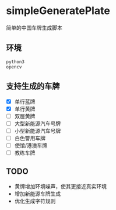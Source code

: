 # simpleGeneratePlate
简单的中国车牌生成脚本


## 环境
```
python3 
opencv
```

## 支持生成的车牌
- [x] 单行蓝牌
- [x] 单行黄牌
- [ ] 双层黄牌
- [ ] 大型新能源汽车号牌
- [ ] 小型新能源汽车号牌
- [ ] 白色警用车牌
- [ ] 使馆/港澳车牌
- [ ] 教练车牌

## TODO
- 黄牌增加环境噪声，使其更接近真实环境
- 增加新能源车牌生成
- 优化生成字符规则